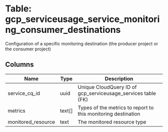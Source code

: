 
# Table: gcp_serviceusage_service_monitoring_consumer_destinations
Configuration of a specific monitoring destination (the producer project or the consumer project)
## Columns
| Name        | Type           | Description  |
| ------------- | ------------- | -----  |
|service_cq_id|uuid|Unique CloudQuery ID of gcp_serviceusage_services table (FK)|
|metrics|text[]|Types of the metrics to report to this monitoring destination|
|monitored_resource|text|The monitored resource type|
